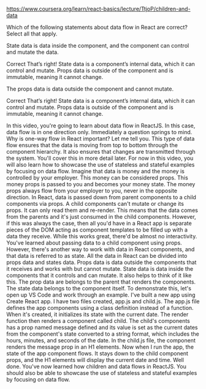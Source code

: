 https://www.coursera.org/learn/react-basics/lecture/TtjoP/children-and-data

Which of the following statements about data flow in React are correct? Select all that apply.      


State data is data inside the component, and the component can control and mutate the data.     

Correct
That’s right! State data is a component’s internal data, which it can control and mutate. Props data is outside of the component and is immutable, meaning it cannot change.     

The props data is data outside the component and cannot mutate.     

Correct
That’s right! State data is a component’s internal data, which it can control and mutate. Props data is outside of the component and is immutable, meaning it cannot change.      






In this video, you're
going to learn about data flow in ReactJS. In this case, data flow
is in one direction only. Immediately a question
springs to mind. Why is one-way flow
in React important? Let me tell you. This type of data flow ensures
that the data is moving from top to bottom through
the component hierarchy. It also ensures that changes are transmitted
through the system. You'll cover this in
more detail later. For now in this video, you will also learn how
to showcase the use of stateless and stateful examples
by focusing on data flow. Imagine that data is money and the money is controlled
by your employer. This money can be
considered props. This money props is passed to you and becomes
your money state. The money props always flow
from your employer to you, never in the opposite direction. In React, data is
passed down from parent components to a
child components via props. A child components can't
mutate or change its props. It can only read
them and re-render. This means that the
data comes from the parents and it's just consumed in the
child components. However, if this was
always the case, then all you'd have in a React
app is separate pieces of the DOM acting as component templates to be filled up
with a data they receive. While this works great, there'd be almost
no interactivity. You've learned about
passing data to a child component using props. However, there's
another way to work with data in React components, and that data is
referred to as state. All the data in React can be divided into props
data and states data. Props data is data
outside the components that it receives and works
with but cannot mutate. State data is data inside the components that it
controls and can mutate. It also helps to think
of it like this. The prop data are belongs to the parent that renders
the components. The state data belongs
to the component itself. To demonstrate
this, let's open up VS Code and work
through an example. I've built a new app
using Create React app. I have two files created,
app.js and child.js. The app.js file defines the app components using a class definition
instead of a function. When it's created, it initializes its state
with the current date. The render function then renders a component
called child. The child's components
has a prop named message defined and its value is set as the current dates from the component's state
converted to a string format, which includes the hours, minutes, and seconds
of the date. In the child.js file, the component renders the
message prop in an H1 elements. Now when I run the app, the state of the app
component flows. It stays down to the
child component props, and the H1 elements will display the current
date and time. Well done. You've
now learned how children and data
flows in ReactJS. You should also be able
to showcase the use of stateless and stateful examples
by focusing on data flow.
